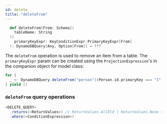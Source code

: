 ```yaml
---
id: delete
title: "deleteFrom"
---
```


```scala
  def deleteFrom[From: Schema](
    tableName: String
  )(
    primaryKeyExpr: KeyConditionExpr.PrimaryKeyExpr[From]
  ): DynamoDBQuery[Any, Option[From]] = ???
```  

The `deleteFrom` operation is used to remove an item from a table. The `primaryKeyExpr` param can be created using the `ProjectionExpression`'s in the companion object for model class: 

```scala
for {
  _ <- DynamoDBQuery.deleteFrom("person")(Person.id.primaryKey === "1").execute
} yield ()
```

### `deleteFrom` query operations

```scala
<DELETE_QUERY>
  .returns(<ReturnValues>) // ReturnValues.AllOld | ReturnValues.None <default>
  .where(<ConditionExpression>)
```